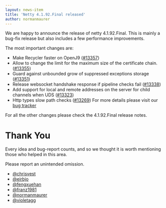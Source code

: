 ```yaml
---
layout: news-item
title: 'Netty 4.1.92.Final released'
author: normanmaurer
---
```


We are happy to announce the release of netty 4.1.92.Final. This is mainly a bug-fix release but also includes a few performance improvements.

The most important changes are:

* Make Recycler faster on OpenJ9 ([#13357](https://github.com/netty/netty/pull/13357)) 
* Allow to change the limit for the maximum size of the certificate chain. ([#13355](https://github.com/netty/netty/pull/13355)) 
* Guard against unbounded grow of suppressed exceptions storage ([#13351](https://github.com/netty/netty/pull/13351)) 
* Release websocket handshake response if pipeline checks fail ([#13338](https://github.com/netty/netty/pull/13338)) 
* Add support for local and remote addresses on the server for child channels when UDS ([#13323](https://github.com/netty/netty/pull/13323)) 
* Http types slow path checks ([#13269](https://github.com/netty/netty/pull/13269)) 
For more details please visit our [bug tracker](https://github.com/netty/netty/issues?q=milestone%3A4.1.92.Final+is%3Aclosed)

For all the other changes please check the 4.1.92.Final release notes. 

# Thank You

Every idea and bug-report counts, and so we thought it is worth mentioning those who helped in this area.

Please report an unintended omission.

* [@chrisvest](https://github.com/chrisvest)
* [@eirbjo](https://github.com/eirbjo)
* [@fengxuehan](https://github.com/fengxuehan)
* [@franz1981](https://github.com/franz1981)
* [@normanmaurer](https://github.com/normanmaurer)
* [@violetagg](https://github.com/violetagg)